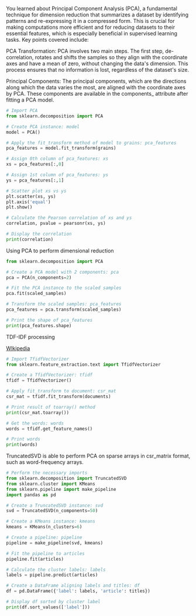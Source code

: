 You learned about Principal Component Analysis (PCA), a fundamental technique for dimension reduction that summarizes a dataset by identifying patterns and re-expressing it in a compressed form. This is crucial for making computations more efficient and for reducing datasets to their essential features, which is especially beneficial in supervised learning tasks. Key points covered include:

PCA Transformation: PCA involves two main steps. The first step, de-correlation, rotates and shifts the samples so they align with the coordinate axes and have a mean of zero, without changing the data's dimension. This process ensures that no information is lost, regardless of the dataset's size.

Principal Components: The principal components, which are the directions along which the data varies the most, are aligned with the coordinate axes by PCA. These components are available in the components_ attribute after fitting a PCA model.

``` python 
# Import PCA
from sklearn.decomposition import PCA

# Create PCA instance: model
model = PCA()

# Apply the fit_transform method of model to grains: pca_features
pca_features = model.fit_transform(grains)

# Assign 0th column of pca_features: xs
xs = pca_features[:,0]

# Assign 1st column of pca_features: ys
ys = pca_features[:,1]

# Scatter plot xs vs ys
plt.scatter(xs, ys)
plt.axis('equal')
plt.show()

# Calculate the Pearson correlation of xs and ys
correlation, pvalue = pearsonr(xs, ys)

# Display the correlation
print(correlation)
```

Using PCA to perform dimensional reduction 

```python
from sklearn.decomposition import PCA

# Create a PCA model with 2 components: pca
pca = PCA(n_components=2)

# Fit the PCA instance to the scaled samples
pca.fit(scaled_samples)

# Transform the scaled samples: pca_features
pca_features = pca.transform(scaled_samples)

# Print the shape of pca_features
print(pca_features.shape)

```

TDF-IDF processing

[WIkipedia](https://es.wikipedia.org/wiki/Tf-idf)

```python
# Import TfidfVectorizer
from sklearn.feature_extraction.text import TfidfVectorizer

# Create a TfidfVectorizer: tfidf
tfidf = TfidfVectorizer() 

# Apply fit_transform to document: csr_mat
csr_mat = tfidf.fit_transform(documents)

# Print result of toarray() method
print(csr_mat.toarray())

# Get the words: words
words = tfidf.get_feature_names()

# Print words
print(words)
```

TruncatedSVD is able to perform PCA on sparse arrays in csr_matrix format, such as word-frequency arrays. 

``` python 
# Perform the necessary imports
from sklearn.decomposition import TruncatedSVD
from sklearn.cluster import KMeans
from sklearn.pipeline import make_pipeline
import pandas as pd

# Create a TruncatedSVD instance: svd
svd = TruncatedSVD(n_components=50)

# Create a KMeans instance: kmeans
kmeans = KMeans(n_clusters=6)

# Create a pipeline: pipeline
pipeline = make_pipeline(svd, kmeans)

# Fit the pipeline to articles
pipeline.fit(articles)

# Calculate the cluster labels: labels
labels = pipeline.predict(articles)

# Create a DataFrame aligning labels and titles: df
df = pd.DataFrame({'label': labels, 'article': titles})

# Display df sorted by cluster label
print(df.sort_values(['label']))
```
